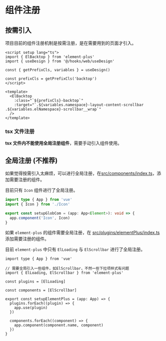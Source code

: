 # 组件注册

## 按需引入

项目目前的组件注册机制是按需注册，是在需要用到的页面才引入。

```vue
<script setup lang="ts">
import { ElBacktop } from 'element-plus'
import { useDesign } from '@/hooks/web/useDesign'

const { getPrefixCls, variables } = useDesign()

const prefixCls = getPrefixCls('backtop')
</script>

<template>
  <ElBacktop
    :class="`${prefixCls}-backtop`"
    :target="`.${variables.namespace}-layout-content-scrollbar .${variables.elNamespace}-scrollbar__wrap`"
  />
</template>

```

### tsx 文件注册

**tsx 文件内不能使用全局注册组件**，需要手动引入组件使用。

## 全局注册 (不推荐)

如果觉得按需引入太麻烦，可以进行全局注册，在[src/components/index.ts](https://github.com/syh-micro-build/mb-admin/blob/main/src/components/index.ts)，添加需要注册的组件。

目前只有 `Icon` 组件进行了全局注册。

```ts
import type { App } from 'vue'
import { Icon } from './Icon'

export const setupGlobCom = (app: App<Element>): void => {
  app.component('Icon', Icon)
}

```

如果 `element-plus` 的组件需要全局注册，在 [src/plugins/elementPlus/index.ts](https://github.com/syh-micro-build/mb-admin/blob/main/src/plugins/elementPlus/index.ts) 添加需要注册的组件。

目前 `element-plus` 中只有 `ElLoading` 与 `ElScrollbar` 进行了全局注册。

```
import type { App } from 'vue'

// 需要全局引入一些组件，如ElScrollbar，不然一些下拉项样式有问题
import { ElLoading, ElScrollbar } from 'element-plus'

const plugins = [ElLoading]

const components = [ElScrollbar]

export const setupElementPlus = (app: App) => {
  plugins.forEach((plugin) => {
    app.use(plugin)
  })

  components.forEach((component) => {
    app.component(component.name, component)
  })
}

```

